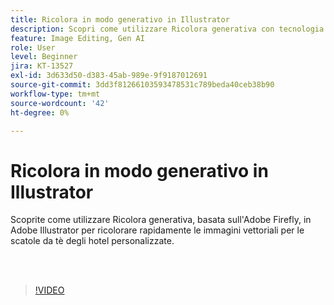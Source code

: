 ```yaml
---
title: Ricolora in modo generativo in Illustrator
description: Scopri come utilizzare Ricolora generativa con tecnologia Adobe Firefly
feature: Image Editing, Gen AI
role: User
level: Beginner
jira: KT-13527
exl-id: 3d633d50-d383-45ab-989e-9f9187012691
source-git-commit: 3dd3f81266103593478531c789beda40ceb38b90
workflow-type: tm+mt
source-wordcount: '42'
ht-degree: 0%

---
```


# Ricolora in modo generativo in Illustrator

Scoprite come utilizzare Ricolora generativa, basata sull&#39;Adobe Firefly, in Adobe Illustrator per ricolorare rapidamente le immagini vettoriali per le scatole da tè degli hotel personalizzate.

<br> 

>[!VIDEO](https://video.tv.adobe.com/v/3442075?quality=12&learn=on&hidetitle=true&captions=ita)
